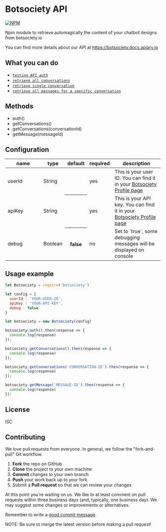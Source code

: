 # Botsociety API
[![NPM](https://nodei.co/npm/botsociety.png)](https://nodei.co/npm/botsociety/)

Npm module to retrieve automagically the content of your chatbot designs from botsociety.io

You can find more details about our API at https://botsociety.docs.apiary.io

## What you can do
- [`testing API auth`](https://botsociety.docs.apiary.io/#reference/0/auth/auth)
- [`retrieve all conversations`](https://botsociety.docs.apiary.io/#reference/0/list-conversations)
- [`retrieve single conversation`](https://botsociety.docs.apiary.io/#reference/0/get-conversation)
- [`retrieve all messages for a specific conversation`](https://botsociety.docs.apiary.io/#reference/0/get-message)

## Methods
- auth()
- getConversations()
- getConversations(conversationId)
- getMessage(messageId)


## Configuration

<table class="table table-bordered table-striped">
    <thead>
        <tr>
            <th style="width: 100px;">name</th>
            <th style="width: 50px;">type</th>
            <th>default</th>
            <th>required</th>
            <th>description</th>
        </tr>
    </thead>
    <tbody>
        <tr>
            <td>userId</td>
            <td>String</td>
            <th></th>
            <td>yes</td>
            <td>This is your user ID. You can find it in your <a target="_blank" href="https://app.botsociety.io/#/account">Botsociety Profile page</a> </td>
        </tr>
        <tr>
            <td>apiKey</td>
            <td>String</td>
            <th></th>
            <td>yes</td>
            <td>This is your API key. You can find it in your <a target="_blank" href="https://app.botsociety.io/#/account">Botsociety Profile page</a> </td>
        </tr>
        <tr>
            <td>debug</td>
            <td>Boolean</td>
            <th>false</th>
            <td>no</td>
            <td>Set to `true`, some debugging messages will be displayed on console</td>
        </tr>
    </tbody>
</table>


## Usage example

```js
let Botsociety = require('botsociety')

let config = {
  userId : 'YOUR-USER-ID',
  apiKey : 'YOUR-API-KEY',
  debug : false
}

let botsociety = new Botsociety(config)

botsociety.auth().then(response => {
  console.log(response)
});

botsociety.getConversations().then(response => {
  console.log(response)
});

botsociety.getConversations('CONVERSATION-ID').then(response => {
  console.log(response)
});

botsociety.getMessage('MESSAGE-ID').then(response => {
  console.log(response)
});
```

## License
ISC

## Contributing

We love pull requests from everyone.
In general, we follow the "fork-and-pull" Git workflow.

1. **Fork** the repo on GitHub
2. **Clone** the project to your own machine
3. **Commit** changes to your own branch
4. **Push** your work back up to your fork
5. Submit a **Pull request** so that we can review your changes

At this point you're waiting on us. We like to at least comment on pull requests
within three business days (and, typically, one business day). We may suggest
some changes or improvements or alternatives.

Remember to write a [good commit message][commit].

[commit]: http://tbaggery.com/2008/04/19/a-note-about-git-commit-messages.html

NOTE: Be sure to merge the latest version before making a pull request!

